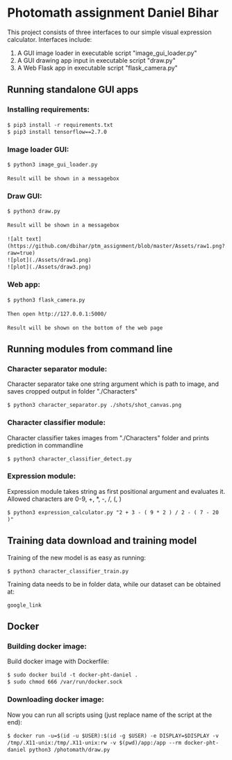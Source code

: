 # Photomath assignment Daniel Bihar

This project consists of three interfaces to our simple visual expression calculator. 
Interfaces include:
1) A GUI image loader in executable script "image_gui_loader.py"
2) A GUI drawing app input in executable script "draw.py"
3) A Web Flask app in executable script "flask_camera.py"

## Running standalone GUI apps

### Installing requirements:

	$ pip3 install -r requirements.txt
	$ pip3 install tensorflow==2.7.0
	
### Image loader GUI:

	$ python3 image_gui_loader.py
	
	Result will be shown in a messagebox

### Draw GUI:

	$ python3 draw.py
	
	Result will be shown in a messagebox
	
	![alt text](https://github.com/dbihar/ptm_assignment/blob/master/Assets/raw1.png?raw=true)
	![plot](./Assets/draw1.png)
	![plot](./Assets/draw3.png)

### Web app:

	$ python3 flask_camera.py
	
	Then open http://127.0.0.1:5000/
	
	Result will be shown on the bottom of the web page
	
## Running modules from command line

### Character separator module:

Character separator take one string argument which is path to image, and saves cropped output in folder "./Characters"

	$ python3 character_separator.py ./shots/shot_canvas.png
	
### Character classifier module:

Character classifier takes images from "./Characters" folder and prints prediction in commandline

	$ python3 character_classifier_detect.py

### Expression module:

Expression module takes string as first positional argument and evaluates it. Allowed characters are 0-9, +, *, -, /, (, )

	$ python3 expression_calculator.py "2 + 3 - ( 9 * 2 ) / 2 - ( 7 - 20 )"

## Training data download and training model
Training of the new model is as easy as running:
	
	$ python3 character_classifier_train.py
	
Training data needs to be in folder data, while our dataset can be obtained at:

	google_link

## Docker

### Building docker image:
Build docker image with Dockerfile:

	$ sudo docker build -t docker-pht-daniel .
	$ sudo chmod 666 /var/run/docker.sock
	
### Downloading docker image:

	
	
Now you can run all scripts using (just replace name of the script at the end):
	
	$ docker run -u=$(id -u $USER):$(id -g $USER) -e DISPLAY=$DISPLAY -v /tmp/.X11-unix:/tmp/.X11-unix:rw -v $(pwd)/app:/app --rm docker-pht-daniel python3 /photomath/draw.py
